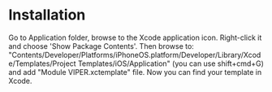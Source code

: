 # Installation

Go to Application folder, browse to the Xcode application icon. Right-click it and choose 'Show Package Contents'. Then browse to:
"Contents/Developer/Platforms/iPhoneOS.platform/Developer/Library/Xcode/Templates/Project Templates/iOS/Application"
(you can use shift+cmd+G) and add "Module VIPER.xctemplate" file. Now you can find your template in Xcode.

